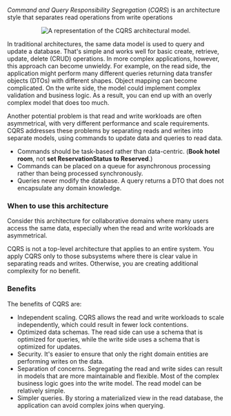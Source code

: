 
*Command and Query Responsibility Segregation* (*CQRS*) is an architecture style that separates read operations from write operations

<p style="text-align:center;"><img src="../Linked_Image_Files/cqrs.png" alt="A representation of the CQRS architectural model."></p>

In traditional architectures, the same data model is used to query and update a database. That's simple and works well for basic create, retrieve, update, delete (CRUD) operations. In more complex applications, however, this approach can become unwieldy. For example, on the read side, the application might perform many different queries returning data transfer objects (DTOs) with different shapes. Object mapping can become complicated. On the write side, the model could implement complex validation and business logic. As a result, you can end up with an overly complex model that does too much.

Another potential problem is that read and write workloads are often asymmetrical, with very different performance and scale requirements. CQRS addresses these problems by separating reads and writes into separate models, using commands to update data and queries to read data.

- Commands should be task-based rather than data-centric. (**Book hotel room**, not **set ReservationStatus to Reserved**.) 
- Commands can be placed on a queue for asynchronous processing rather than being processed synchronously.
- Queries never modify the database. A query returns a DTO that does not encapsulate any domain knowledge.


### When to use this architecture
Consider  this architecture for collaborative domains where many users access the same data, especially when the read and write workloads are asymmetrical.

CQRS is not a top-level architecture that applies to an entire system. You apply CQRS only to those subsystems where there is clear value in separating reads and writes. Otherwise, you are creating additional complexity for no benefit.

### Benefits
The benefits of CQRS are:

- Independent scaling. CQRS allows the read and write workloads to scale independently, which could result in fewer lock contentions.
- Optimized data schemas. The read side can use a schema that is optimized for queries, while the write side uses a schema that is optimized for updates.
- Security. It's easier to ensure that only the right domain entities are performing writes on the data.
- Separation of concerns. Segregating the read and write sides can result in models that are more maintainable and flexible. Most of the complex business logic goes into the write model. The read model can be relatively simple.
- Simpler queries. By storing a materialized view in the read database, the application can avoid complex joins when querying.
